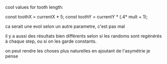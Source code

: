 cool values for tooth length:

const toothX = currentX * 5;
const toothY = currentY * (.4* mult + 1);

ca serait une evol selon un autre parametre, c'est pas mal




il y a aussi des résultats bien différents selon si les randoms sont regénérés à chaque step, ou si on les garde constants.


on peut rendre les choses plus naturelles en ajoutant de l'asymétrie je pense
